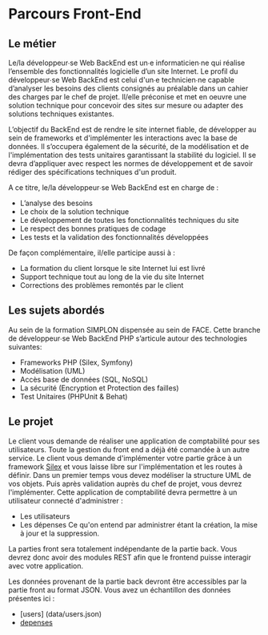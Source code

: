 # Parcours Front-End
## Le métier
Le/la développeur∙se Web BackEnd est un∙e informaticien∙ne qui réalise l’ensemble des fonctionnalités logicielle d’un site Internet. Le profil du développeur∙se Web BackEnd est celui d'un∙e technicien∙ne capable d’analyser les besoins des clients consignés au préalable dans un cahier des charges par le chef de projet. Il/elle préconise et met en oeuvre une solution technique pour concevoir des sites sur mesure ou adapter des solutions techniques existantes. 

L’objectif du Back­End est de rendre le site internet fiable, de développer au sein de frameworks et d'implémenter les interactions avec la base de données. Il s’occupera également de la sécurité, de la modélisation et de l'implémentation des tests unitaires garantissant la stabilité du logiciel.
Il se devra d’appliquer avec respect les normes de développement et de savoir rédiger des spécifications techniques d'un produit.
 
A ce titre, le/la développeur∙se Web BackEnd est en charge de : 
* L’analyse des besoins  
* Le choix de la solution technique  
* Le développement de toutes les fonctionnalités techniques du site  
* Le respect des bonnes pratiques de codage  
* Les tests et la validation des fonctionnalités développées 

De façon complémentaire, il/elle participe aussi à : 
* La formation du client lorsque le site Internet lui est livré 
* Support technique tout au long de la vie du site Internet  
* Corrections des problèmes remontés par le client 

## Les sujets abordés

 Au sein de la formation SIMPLON dispensée au sein de FACE. Cette branche de développeur∙se Web BackEnd PHP s’articule autour des technologies suivantes:

* Frameworks PHP (Silex, Symfony)
* Modélisation (UML)
* Accès base de données (SQL, NoSQL)
* La sécurité (Encryption et Protection des failles)
* Test Unitaires (PHPUnit & Behat)


## Le projet
Le client vous demande de réaliser une application de comptabilité pour ses utilisateurs. Toute la gestion du front end a déjà été comandée à un autre service.
Le client vous demande d'implémenter votre partie grâce à un framework [Silex](http://silex.sensiolabs.org/download) et vous laisse libre sur l'implémentation et les routes à définir.
Dans un premier temps vous devez modéliser la structure UML de vos objets.
Puis après validation auprès du chef de projet, vous devrez l'implémenter.
Cette application de comptabilité devra permettre à un utilisateur connecté d'administrer : 
* Les utilisateurs
* Les dépenses
Ce qu'on entend par administrer étant la création, la mise à jour et la suppression.

La parties front sera totalement indépendante de la partie back. Vous devrez donc avoir des modules REST afin que le frontend puisse interagir avec votre application. 

Les données provenant de la partie back devront être accessibles par la partie front au format JSON. Vous avez un échantillon des données présentes ici : 


* [users] (data/users.json)
* [depenses](data/depenses.json)




